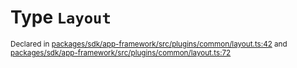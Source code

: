# Type `Layout`
<sub>Declared in [packages/sdk/app-framework/src/plugins/common/layout.ts:42](https://github.com/dxos/dxos/blob/664e23dbe/packages/sdk/app-framework/src/plugins/common/layout.ts#L42) and [packages/sdk/app-framework/src/plugins/common/layout.ts:72](https://github.com/dxos/dxos/blob/664e23dbe/packages/sdk/app-framework/src/plugins/common/layout.ts#L72)</sub>






